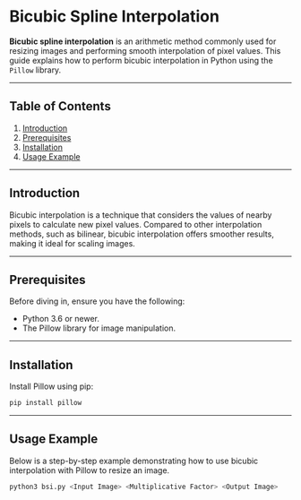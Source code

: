 # Bicubic Spline Interpolation

**Bicubic spline interpolation** is an arithmetic method commonly used for resizing images and performing smooth interpolation of pixel values. This guide explains how to perform bicubic interpolation in Python using the `Pillow` library.

---

## Table of Contents
1. [Introduction](#introduction)
2. [Prerequisites](#prerequisites)
3. [Installation](#installation)
4. [Usage Example](#usage-example)

---

## Introduction

Bicubic interpolation is a technique that considers the values of nearby pixels to calculate new pixel values. Compared to other interpolation methods, such as bilinear, bicubic interpolation offers smoother results, making it ideal for scaling images.

---

## Prerequisites

Before diving in, ensure you have the following:
- Python 3.6 or newer.
- The Pillow library for image manipulation.

---

## Installation

Install Pillow using pip:
```bash
pip install pillow
```
---


## Usage Example

Below is a step-by-step example demonstrating how to use bicubic interpolation with Pillow to resize an image.

```bash
python3 bsi.py <Input Image> <Multiplicative Factor> <Output Image>
```


